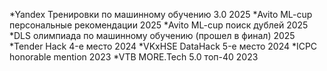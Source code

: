 *Yandex Тренировки по машинному обучению 3.0 2025
*Avito ML-cup персональные рекомендации 2025
*Avito ML-cup поиск дублей 2025
*DLS олимпиада по машинному обучению (прошел в финал) 2025
*Tender Hack 4-е место 2024
*VKxHSE DataHack 5-е место 2024
*ICPC honorable mention 2023
*VTB MORE.Tech 5.0 топ-40 2023
